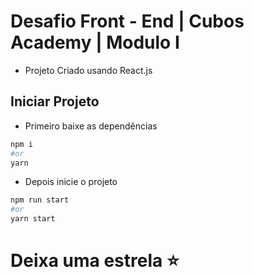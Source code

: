 # Desafio Front - End | Cubos Academy | Modulo I

 - Projeto Criado usando React.js

## Iniciar Projeto
  - Primeiro baixe as dependências
```bash
npm i
#or
yarn
```
  - Depois inicie o projeto
```bash
npm run start
#or
yarn start
```

# Deixa uma estrela ⭐